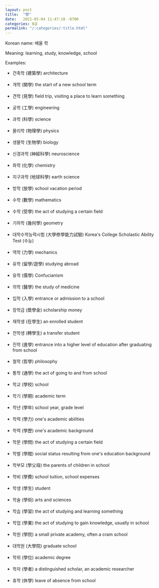 ```yaml
---
layout: post
title:  "學"
date:   2021-05-04 11:47:10 -0700
categories: 8급
permalink: "/:categories/:title.html"
---
```


Korean name: 배울 학

Meaning: learning, study, knowledge, school

Examples:
* 건축학 (建築學) architecture <br><br>
* 개학 (開學) the start of a new school term <br><br>
* 견학 (見學) field trip, visiting a place to learn something <br><br>
* 공학 (工學) engineering <br><br>
* 과학 (科學) science <br><br>
* 물리학 (物理學) physics <br><br>
* 생물학 (生物學) biology <br><br>
* 신경과학 (神經科學) neuroscience <br><br>
* 화학 (化學) chemistry <br><br>
* 지구과학 (地球科學) earth science <br><br>
* 방학 (放學) school vacation period <br><br>
* 수학 (數學) mathematics <br><br>
* 수학 (受學) the act of studying a certain field <br><br>
* 기하학 (幾何學) geometry <br><br>
* 대학수학능력시험 (大學修學能力試驗) Korea's College Scholastic Ability Test (수능) <br><br>
* 역학 (力學) mechanics <br><br>
* 유학 (留學/遊學) studying abroad <br><br>
* 유학 (儒學) Confucianism <br><br>
* 의학 (醫學) the study of medicine <br><br>
* 입학 (入學) entrance or admission to a school <br><br>
* 장학금 (奬學金) scholarship money <br><br>
* 재학생 (在學生) an enrolled student <br><br>
* 전학생 (轉學生) a transfer student <br><br>
* 진학 (進學) entrance into a higher level of education after graduating from school <br><br>
* 철학 (哲學) philosophy <br><br>
* 통학 (通學) the act of going to and from school <br><br>
* 학교 (學校) school <br><br>
* 학기 (學期) academic term <br><br>
* 학년 (學年) school year, grade level <br><br>
* 학력 (學力) one's academic abilities <br><br>
* 학력 (學歷) one's academic background <br><br>
* 학문 (學問) the act of studying a certain field <br><br>
* 학벌 (學閥) social status resulting from one's education background <br><br>
* 학부모 (學父母) the parents of children in school <br><br>
* 학비 (學費) school tuition, school expenses <br><br>
* 학생 (學生) student <br><br>
* 학술 (學術) arts and sciences <br><br>
* 학습 (學習) the act of studying and learning something <br><br>
* 학업 (學業) the act of studying to gain knowledge, usually in school <br><br>
* 학원 (學院) a small private academy, often a cram school <br><br>
* 대학원 (大學院) graduate school <br><br>
* 학위 (學位) academic degree <br><br>
* 학자 (學者) a distinguished scholar, an academic researcher <br><br>
* 휴학 (休學) leave of absence from school <br><br>
